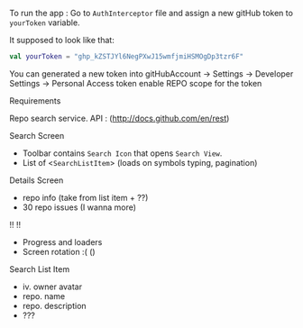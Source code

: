 To run the app :
Go to `AuthInterceptor` file and assign a new gitHub token to `yourToken` variable.

It supposed to look like that: 
```kotlin
val yourToken = "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"
```
You can generated a new token into gitHubAccount -> Settings -> Developer Settings -> Personal Access token
enable REPO scope for the token






Requirements

Repo search service.
API :  (http://docs.github.com/en/rest)

Search Screen
* Toolbar contains `Search Icon` that opens `Search View`.
* List of <`SearchListItem`> (loads on symbols typing, pagination)

Details Screen
* repo info (take from list item + ??)
* 30 repo issues (I wanna more)

!! !!
* Progress and loaders
* Screen rotation :(    ()

Search List Item
* iv. owner avatar
* repo. name
* repo. description
* ???

